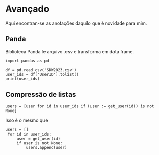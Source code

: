 # Avançado

Aqui encontran-se as anotações daquilo que é novidade para mim.

## Panda

Biblioteca Panda le arquivo .csv e transforma em data frame.

```
import pandas as pd

df = pd.read_csv('SDW2023.csv')
user_ids = df['UserID'].tolist()
print(user_ids)
```

## Compressão de listas

```
users = [user for id in user_ids if (user := get_user(id)) is not None]
```

Isso é o mesmo que

```
users = []
 for id in user_ids:
     user = get_user(id)
     if user is not None:
         users.append(user)
```


